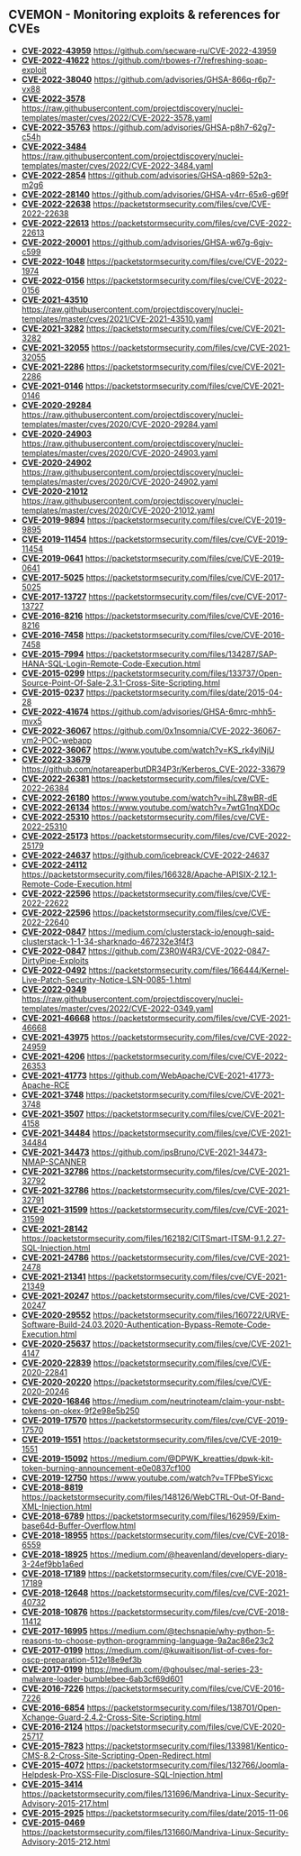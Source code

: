 ## CVEMON - Monitoring exploits & references for CVEs
- **[CVE-2022-43959](https://in.scanfactory.io/cvemon/CVE-2022-43959.html)** https://github.com/secware-ru/CVE-2022-43959
- **[CVE-2022-41622](https://in.scanfactory.io/cvemon/CVE-2022-41622.html)** https://github.com/rbowes-r7/refreshing-soap-exploit
- **[CVE-2022-38040](https://in.scanfactory.io/cvemon/CVE-2022-38040.html)** https://github.com/advisories/GHSA-866q-r6p7-vx88
- **[CVE-2022-3578](https://in.scanfactory.io/cvemon/CVE-2022-3578.html)** https://raw.githubusercontent.com/projectdiscovery/nuclei-templates/master/cves/2022/CVE-2022-3578.yaml
- **[CVE-2022-35763](https://in.scanfactory.io/cvemon/CVE-2022-35763.html)** https://github.com/advisories/GHSA-p8h7-62g7-c54h
- **[CVE-2022-3484](https://in.scanfactory.io/cvemon/CVE-2022-3484.html)** https://raw.githubusercontent.com/projectdiscovery/nuclei-templates/master/cves/2022/CVE-2022-3484.yaml
- **[CVE-2022-2854](https://in.scanfactory.io/cvemon/CVE-2022-2854.html)** https://github.com/advisories/GHSA-q869-52p3-m2g6
- **[CVE-2022-28140](https://in.scanfactory.io/cvemon/CVE-2022-28140.html)** https://github.com/advisories/GHSA-v4rr-65x6-g69f
- **[CVE-2022-22638](https://in.scanfactory.io/cvemon/CVE-2022-22638.html)** https://packetstormsecurity.com/files/cve/CVE-2022-22638
- **[CVE-2022-22613](https://in.scanfactory.io/cvemon/CVE-2022-22613.html)** https://packetstormsecurity.com/files/cve/CVE-2022-22613
- **[CVE-2022-20001](https://in.scanfactory.io/cvemon/CVE-2022-20001.html)** https://github.com/advisories/GHSA-w67g-6gjv-c599
- **[CVE-2022-1048](https://in.scanfactory.io/cvemon/CVE-2022-1048.html)** https://packetstormsecurity.com/files/cve/CVE-2022-1974
- **[CVE-2022-0156](https://in.scanfactory.io/cvemon/CVE-2022-0156.html)** https://packetstormsecurity.com/files/cve/CVE-2022-0156
- **[CVE-2021-43510](https://in.scanfactory.io/cvemon/CVE-2021-43510.html)** https://raw.githubusercontent.com/projectdiscovery/nuclei-templates/master/cves/2021/CVE-2021-43510.yaml
- **[CVE-2021-3282](https://in.scanfactory.io/cvemon/CVE-2021-3282.html)** https://packetstormsecurity.com/files/cve/CVE-2021-3282
- **[CVE-2021-32055](https://in.scanfactory.io/cvemon/CVE-2021-32055.html)** https://packetstormsecurity.com/files/cve/CVE-2021-32055
- **[CVE-2021-2286](https://in.scanfactory.io/cvemon/CVE-2021-2286.html)** https://packetstormsecurity.com/files/cve/CVE-2021-2286
- **[CVE-2021-0146](https://in.scanfactory.io/cvemon/CVE-2021-0146.html)** https://packetstormsecurity.com/files/cve/CVE-2021-0146
- **[CVE-2020-29284](https://in.scanfactory.io/cvemon/CVE-2020-29284.html)** https://raw.githubusercontent.com/projectdiscovery/nuclei-templates/master/cves/2020/CVE-2020-29284.yaml
- **[CVE-2020-24903](https://in.scanfactory.io/cvemon/CVE-2020-24903.html)** https://raw.githubusercontent.com/projectdiscovery/nuclei-templates/master/cves/2020/CVE-2020-24903.yaml
- **[CVE-2020-24902](https://in.scanfactory.io/cvemon/CVE-2020-24902.html)** https://raw.githubusercontent.com/projectdiscovery/nuclei-templates/master/cves/2020/CVE-2020-24902.yaml
- **[CVE-2020-21012](https://in.scanfactory.io/cvemon/CVE-2020-21012.html)** https://raw.githubusercontent.com/projectdiscovery/nuclei-templates/master/cves/2020/CVE-2020-21012.yaml
- **[CVE-2019-9894](https://in.scanfactory.io/cvemon/CVE-2019-9894.html)** https://packetstormsecurity.com/files/cve/CVE-2019-9895
- **[CVE-2019-11454](https://in.scanfactory.io/cvemon/CVE-2019-11454.html)** https://packetstormsecurity.com/files/cve/CVE-2019-11454
- **[CVE-2019-0641](https://in.scanfactory.io/cvemon/CVE-2019-0641.html)** https://packetstormsecurity.com/files/cve/CVE-2019-0641
- **[CVE-2017-5025](https://in.scanfactory.io/cvemon/CVE-2017-5025.html)** https://packetstormsecurity.com/files/cve/CVE-2017-5025
- **[CVE-2017-13727](https://in.scanfactory.io/cvemon/CVE-2017-13727.html)** https://packetstormsecurity.com/files/cve/CVE-2017-13727
- **[CVE-2016-8216](https://in.scanfactory.io/cvemon/CVE-2016-8216.html)** https://packetstormsecurity.com/files/cve/CVE-2016-8216
- **[CVE-2016-7458](https://in.scanfactory.io/cvemon/CVE-2016-7458.html)** https://packetstormsecurity.com/files/cve/CVE-2016-7458
- **[CVE-2015-7994](https://in.scanfactory.io/cvemon/CVE-2015-7994.html)** https://packetstormsecurity.com/files/134287/SAP-HANA-SQL-Login-Remote-Code-Execution.html
- **[CVE-2015-0299](https://in.scanfactory.io/cvemon/CVE-2015-0299.html)** https://packetstormsecurity.com/files/133737/Open-Source-Point-Of-Sale-2.3.1-Cross-Site-Scripting.html
- **[CVE-2015-0237](https://in.scanfactory.io/cvemon/CVE-2015-0237.html)** https://packetstormsecurity.com/files/date/2015-04-28
- **[CVE-2022-41674](https://in.scanfactory.io/cvemon/CVE-2022-41674.html)** https://github.com/advisories/GHSA-6mrc-mhh5-mvx5
- **[CVE-2022-36067](https://in.scanfactory.io/cvemon/CVE-2022-36067.html)** https://github.com/0x1nsomnia/CVE-2022-36067-vm2-POC-webapp
- **[CVE-2022-36067](https://in.scanfactory.io/cvemon/CVE-2022-36067.html)** https://www.youtube.com/watch?v=KS_rk4yINjU
- **[CVE-2022-33679](https://in.scanfactory.io/cvemon/CVE-2022-33679.html)** https://github.com/notareaperbutDR34P3r/Kerberos_CVE-2022-33679
- **[CVE-2022-26381](https://in.scanfactory.io/cvemon/CVE-2022-26381.html)** https://packetstormsecurity.com/files/cve/CVE-2022-26384
- **[CVE-2022-26180](https://in.scanfactory.io/cvemon/CVE-2022-26180.html)** https://www.youtube.com/watch?v=ihLZ8wBR-dE
- **[CVE-2022-26134](https://in.scanfactory.io/cvemon/CVE-2022-26134.html)** https://www.youtube.com/watch?v=7wtG1nqXDOc
- **[CVE-2022-25310](https://in.scanfactory.io/cvemon/CVE-2022-25310.html)** https://packetstormsecurity.com/files/cve/CVE-2022-25310
- **[CVE-2022-25173](https://in.scanfactory.io/cvemon/CVE-2022-25173.html)** https://packetstormsecurity.com/files/cve/CVE-2022-25179
- **[CVE-2022-24637](https://in.scanfactory.io/cvemon/CVE-2022-24637.html)** https://github.com/icebreack/CVE-2022-24637
- **[CVE-2022-24112](https://in.scanfactory.io/cvemon/CVE-2022-24112.html)** https://packetstormsecurity.com/files/166328/Apache-APISIX-2.12.1-Remote-Code-Execution.html
- **[CVE-2022-22596](https://in.scanfactory.io/cvemon/CVE-2022-22596.html)** https://packetstormsecurity.com/files/cve/CVE-2022-22622
- **[CVE-2022-22596](https://in.scanfactory.io/cvemon/CVE-2022-22596.html)** https://packetstormsecurity.com/files/cve/CVE-2022-22640
- **[CVE-2022-0847](https://in.scanfactory.io/cvemon/CVE-2022-0847.html)** https://medium.com/clusterstack-io/enough-said-clusterstack-1-1-34-sharknado-467232e3f4f3
- **[CVE-2022-0847](https://in.scanfactory.io/cvemon/CVE-2022-0847.html)** https://github.com/Z3R0W4R3/CVE-2022-0847-DirtyPipe-Exploits
- **[CVE-2022-0492](https://in.scanfactory.io/cvemon/CVE-2022-0492.html)** https://packetstormsecurity.com/files/166444/Kernel-Live-Patch-Security-Notice-LSN-0085-1.html
- **[CVE-2022-0349](https://in.scanfactory.io/cvemon/CVE-2022-0349.html)** https://raw.githubusercontent.com/projectdiscovery/nuclei-templates/master/cves/2022/CVE-2022-0349.yaml
- **[CVE-2021-46668](https://in.scanfactory.io/cvemon/CVE-2021-46668.html)** https://packetstormsecurity.com/files/cve/CVE-2021-46668
- **[CVE-2021-43975](https://in.scanfactory.io/cvemon/CVE-2021-43975.html)** https://packetstormsecurity.com/files/cve/CVE-2022-24959
- **[CVE-2021-4206](https://in.scanfactory.io/cvemon/CVE-2021-4206.html)** https://packetstormsecurity.com/files/cve/CVE-2022-26353
- **[CVE-2021-41773](https://in.scanfactory.io/cvemon/CVE-2021-41773.html)** https://github.com/WebApache/CVE-2021-41773-Apache-RCE
- **[CVE-2021-3748](https://in.scanfactory.io/cvemon/CVE-2021-3748.html)** https://packetstormsecurity.com/files/cve/CVE-2021-3748
- **[CVE-2021-3507](https://in.scanfactory.io/cvemon/CVE-2021-3507.html)** https://packetstormsecurity.com/files/cve/CVE-2021-4158
- **[CVE-2021-34484](https://in.scanfactory.io/cvemon/CVE-2021-34484.html)** https://packetstormsecurity.com/files/cve/CVE-2021-34484
- **[CVE-2021-34473](https://in.scanfactory.io/cvemon/CVE-2021-34473.html)** https://github.com/ipsBruno/CVE-2021-34473-NMAP-SCANNER
- **[CVE-2021-32786](https://in.scanfactory.io/cvemon/CVE-2021-32786.html)** https://packetstormsecurity.com/files/cve/CVE-2021-32792
- **[CVE-2021-32786](https://in.scanfactory.io/cvemon/CVE-2021-32786.html)** https://packetstormsecurity.com/files/cve/CVE-2021-32791
- **[CVE-2021-31599](https://in.scanfactory.io/cvemon/CVE-2021-31599.html)** https://packetstormsecurity.com/files/cve/CVE-2021-31599
- **[CVE-2021-28142](https://in.scanfactory.io/cvemon/CVE-2021-28142.html)** https://packetstormsecurity.com/files/162182/CITSmart-ITSM-9.1.2.27-SQL-Injection.html
- **[CVE-2021-24786](https://in.scanfactory.io/cvemon/CVE-2021-24786.html)** https://packetstormsecurity.com/files/cve/CVE-2021-2478
- **[CVE-2021-21341](https://in.scanfactory.io/cvemon/CVE-2021-21341.html)** https://packetstormsecurity.com/files/cve/CVE-2021-21349
- **[CVE-2021-20247](https://in.scanfactory.io/cvemon/CVE-2021-20247.html)** https://packetstormsecurity.com/files/cve/CVE-2021-20247
- **[CVE-2020-29552](https://in.scanfactory.io/cvemon/CVE-2020-29552.html)** https://packetstormsecurity.com/files/160722/URVE-Software-Build-24.03.2020-Authentication-Bypass-Remote-Code-Execution.html
- **[CVE-2020-25637](https://in.scanfactory.io/cvemon/CVE-2020-25637.html)** https://packetstormsecurity.com/files/cve/CVE-2021-4147
- **[CVE-2020-22839](https://in.scanfactory.io/cvemon/CVE-2020-22839.html)** https://packetstormsecurity.com/files/cve/CVE-2020-22841
- **[CVE-2020-20220](https://in.scanfactory.io/cvemon/CVE-2020-20220.html)** https://packetstormsecurity.com/files/cve/CVE-2020-20246
- **[CVE-2020-16846](https://in.scanfactory.io/cvemon/CVE-2020-16846.html)** https://medium.com/neutrinoteam/claim-your-nsbt-tokens-on-okex-9f2e98e5b250
- **[CVE-2019-17570](https://in.scanfactory.io/cvemon/CVE-2019-17570.html)** https://packetstormsecurity.com/files/cve/CVE-2019-17570
- **[CVE-2019-1551](https://in.scanfactory.io/cvemon/CVE-2019-1551.html)** https://packetstormsecurity.com/files/cve/CVE-2019-1551
- **[CVE-2019-15092](https://in.scanfactory.io/cvemon/CVE-2019-15092.html)** https://medium.com/@DPWK_kreatties/dpwk-kit-token-burning-announcement-e0e0837cf100
- **[CVE-2019-12750](https://in.scanfactory.io/cvemon/CVE-2019-12750.html)** https://www.youtube.com/watch?v=TFPbeSYicxc
- **[CVE-2018-8819](https://in.scanfactory.io/cvemon/CVE-2018-8819.html)** https://packetstormsecurity.com/files/148126/WebCTRL-Out-Of-Band-XML-Injection.html
- **[CVE-2018-6789](https://in.scanfactory.io/cvemon/CVE-2018-6789.html)** https://packetstormsecurity.com/files/162959/Exim-base64d-Buffer-Overflow.html
- **[CVE-2018-18955](https://in.scanfactory.io/cvemon/CVE-2018-18955.html)** https://packetstormsecurity.com/files/cve/CVE-2018-6559
- **[CVE-2018-18925](https://in.scanfactory.io/cvemon/CVE-2018-18925.html)** https://medium.com/@heavenland/developers-diary-3-24ef9bb1a6ed
- **[CVE-2018-17189](https://in.scanfactory.io/cvemon/CVE-2018-17189.html)** https://packetstormsecurity.com/files/cve/CVE-2018-17189
- **[CVE-2018-12648](https://in.scanfactory.io/cvemon/CVE-2018-12648.html)** https://packetstormsecurity.com/files/cve/CVE-2021-40732
- **[CVE-2018-10876](https://in.scanfactory.io/cvemon/CVE-2018-10876.html)** https://packetstormsecurity.com/files/cve/CVE-2018-11412
- **[CVE-2017-16995](https://in.scanfactory.io/cvemon/CVE-2017-16995.html)** https://medium.com/@techsnapie/why-python-5-reasons-to-choose-python-programming-language-9a2ac86e23c2
- **[CVE-2017-0199](https://in.scanfactory.io/cvemon/CVE-2017-0199.html)** https://medium.com/@kuwaitison/list-of-cves-for-oscp-preparation-512e18e9ef3b
- **[CVE-2017-0199](https://in.scanfactory.io/cvemon/CVE-2017-0199.html)** https://medium.com/@ghoulsec/mal-series-23-malware-loader-bumblebee-6ab3cf69d601
- **[CVE-2016-7226](https://in.scanfactory.io/cvemon/CVE-2016-7226.html)** https://packetstormsecurity.com/files/cve/CVE-2016-7226
- **[CVE-2016-6854](https://in.scanfactory.io/cvemon/CVE-2016-6854.html)** https://packetstormsecurity.com/files/138701/Open-Xchange-Guard-2.4.2-Cross-Site-Scripting.html
- **[CVE-2016-2124](https://in.scanfactory.io/cvemon/CVE-2016-2124.html)** https://packetstormsecurity.com/files/cve/CVE-2020-25717
- **[CVE-2015-7823](https://in.scanfactory.io/cvemon/CVE-2015-7823.html)** https://packetstormsecurity.com/files/133981/Kentico-CMS-8.2-Cross-Site-Scripting-Open-Redirect.html
- **[CVE-2015-4072](https://in.scanfactory.io/cvemon/CVE-2015-4072.html)** https://packetstormsecurity.com/files/132766/Joomla-Helpdesk-Pro-XSS-File-Disclosure-SQL-Injection.html
- **[CVE-2015-3414](https://in.scanfactory.io/cvemon/CVE-2015-3414.html)** https://packetstormsecurity.com/files/131696/Mandriva-Linux-Security-Advisory-2015-217.html
- **[CVE-2015-2925](https://in.scanfactory.io/cvemon/CVE-2015-2925.html)** https://packetstormsecurity.com/files/date/2015-11-06
- **[CVE-2015-0469](https://in.scanfactory.io/cvemon/CVE-2015-0469.html)** https://packetstormsecurity.com/files/131660/Mandriva-Linux-Security-Advisory-2015-212.html
